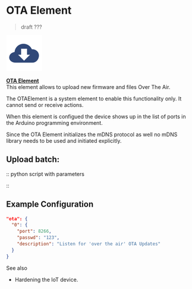 # OTA Element

> draft ???
<div class="excerpt">
  <img src="/i/ota.svg">
  <p><strong><a href="#page=elements/ota.md">OTA Element</a></strong><br/>
  This element allows to upload new firmware and files Over The Air.</p>
</div>

The OTAElement is a system element to enable this functionality only.
It cannot send or receive actions.

When this element is configued the device shows up in the list of ports in the Arduino programming environment.

Since the OTA Element initializes the mDNS protocol as well no mDNS library needs to be used and initiated explicitly.

## Upload batch:

:: python script with parameters

::



## Example Configuration

```JSON
"ota": {
  "0": {
    "port": 8266,
    "passwd": "123",
    "description": "Listen for 'over the air' OTA Updates"
  }
}
```

See also

* Hardening the IoT device.